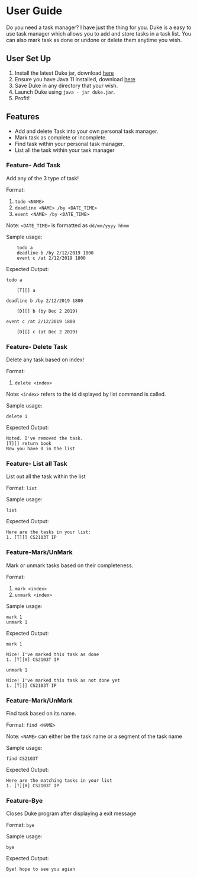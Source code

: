 # User Guide

Do you need a task manager? I have just the thing for you. Duke is a easy to use
task manager which allows you to add and store tasks in a task list. You can also mark task
as done or undone or delete them anytime you wish.

## User Set Up

1. Install the latest Duke jar, download [here](https://github.com/aweijun/ip)
2. Ensure you have Java 11 installed, download [here](https://www.oracle.com/java/technologies/downloads/)
3. Save Duke in any directory that your wish.
4. Launch Duke using `java - jar duke.jar`.
5. Profit!


## Features 

- Add and delete Task into your own personal task manager. 
- Mark task as complete or incomplete.
- Find task within your personal task manager.
- List all the task within your task manager

### Feature- Add Task 

Add any of the 3 type of task!

Format:
1. `todo <NAME>`
2. `deadline <NAME> /by <DATE_TIME>`
3. `event <NAME> /by <DATE_TIME>`

Note: 
    `<DATE_TIME>` is formatted as `dd/mm/yyyy hhmm`

Sample usage:
```
    todo a
    deadline b /by 2/12/2019 1800
    event c /at 2/12/2019 1800
```

Expected Output:

`todo a`

```
    [T][] a
```
`deadline b /by 2/12/2019 1800`
```
    [D][] b (by Dec 2 2019)
```
`event c /at 2/12/2019 1800`
```
    [D][] c (at Dec 2 2019)
```

### Feature- Delete Task

Delete any task based on index!

Format:
1. `delete <index>`

Note: `<index>` refers to the id displayed by list command is called.

Sample usage:
```
delete 1
```

Expected Output:
```
Noted. I've removed the task.
[T][] return book
Now you have 0 in the list
```


### Feature- List all Task

List out all the task within the list

Format: `list`

Sample usage:
```
list
```
Expected Output:
```
Here are the tasks in your list:
1. [T][] CS2103T IP
```


### Feature-Mark/UnMark

Mark or unmark tasks based on their completeness.

Format: 
1. `mark <index>`
2. `unmark <index>`

Sample usage:
```
mark 1
unmark 1
```

Expected Output:

`mark 1`

```
Nice! I've marked this task as done
1. [T][X] CS2103T IP
```

`unmark 1`

```
Nice! I've marked this task as not done yet
1. [T][] CS2103T IP
```

### Feature-Mark/UnMark

Find task based on its name.

Format: `find <NAME>`

Note: `<NAME>` can either be the task name
or a segment of the task name

Sample usage:
```
find CS2103T
```

Expected Output:

```
Here are the matching tasks in your list
1. [T][X] CS2103T IP
```

### Feature-Bye

Closes Duke program after displaying a exit message

Format: `bye`

Sample usage:
```
bye
```

Expected Output:

```
Bye! hope to see you agian
```